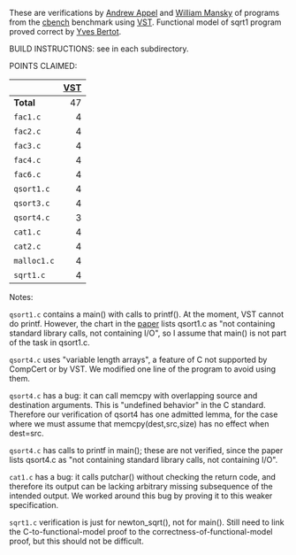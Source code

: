 These are verifications by [Andrew Appel](https://www.cs.princeton.edu/~appel/) and [William Mansky](https://www.cs.uic.edu/~mansky/) of programs from the [cbench](https://github.com/cverified/cbench) benchmark
using [VST](https://vst.cs.princeton.edu).  Functional model of sqrt1 program proved correct by [Yves Bertot](https://www-sop.inria.fr/members/Yves.Bertot/).

BUILD INSTRUCTIONS:  see in each subdirectory.

POINTS CLAIMED:

|            | [VST](https://vst.cs.princeton.edu) |
|------------|----:|
| **Total**  |  47 |
| `fac1.c`   |   4 | (Appel)
| `fac2.c`   |   4 | (Appel)
| `fac3.c`   |   4 | (Appel)
| `fac4.c`   |   4 | (Appel)
| `fac6.c`   |   4 | (Appel)
| `qsort1.c` |   4 | (Appel) [see note]
| `qsort3.c` |   4 | (Appel)
| `qsort4.c` |   3 | (Appel) [see note]
| `cat1.c`   |   4 | (Mansky) [see note]
| `cat2.c`   |   4 | (Mansky)
| `malloc1.c`|   4 | (Appel)
| `sqrt1.c`  |   4 | (Appel & Bertot) [see note]

Notes:

`qsort1.c` contains a main() with calls to printf().  At the moment, VST cannot do printf.  However, the chart in the [paper](https://arxiv.org/abs/1904.01009) lists qsort1.c as "not containing standard library calls, not containing I/O", so I assume that main() is not part of the task in qsort1.c.

`qsort4.c` uses "variable length arrays", a feature of C not supported by CompCert or by VST.  We modified one line of the program to avoid using them.

`qsort4.c` has a bug: it can call memcpy with overlapping source and destination arguments.  This is "undefined behavior" in the C standard.  Therefore our verification of qsort4 has one admitted lemma, for the case where we must assume that memcpy(dest,src,size) has no effect when dest=src.

`qsort4.c` has calls to printf in main(); these are not verified, since the paper lists 
 qsort4.c as "not containing standard library calls, not containing I/O".

`cat1.c` has a bug: it calls putchar() without checking the return code, and therefore its output can be lacking arbitrary missing subsequence of the intended output.  We worked around this bug by proving it to this weaker specification.

`sqrt1.c` verification is just for newton_sqrt(), not for main().  Still need to link the C-to-functional-model proof to the correctness-of-functional-model proof, but this should not be difficult.

